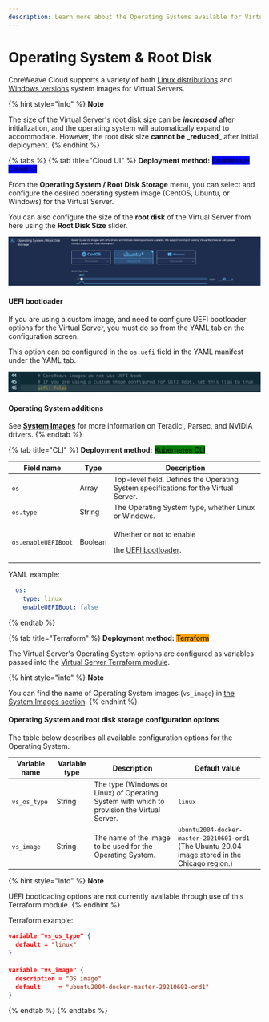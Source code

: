 ```yaml
---
description: Learn more about the Operating Systems available for Virtual Servers.
---
```


# Operating System & Root Disk

CoreWeave Cloud supports a variety of both [Linux distributions](https://docs.coreweave.com/virtual-servers/coreweave-system-images/linux-images?q=system+images) and [Windows versions](https://docs.coreweave.com/virtual-servers/coreweave-system-images/windows-images?q=system+images) system images for Virtual Servers.

{% hint style="info" %}
**Note**

The size of the Virtual Server's root disk size can be _**increased**_ after initialization, and the operating system will automatically expand to accommodate. However, the root disk size **cannot be \_reduced**\_ after initial deployment.
{% endhint %}

{% tabs %}
{% tab title="Cloud UI" %}
**Deployment method:** <mark style="background-color:blue;">CoreWeave Cloud UI</mark>

From the **Operating System / Root Disk Storage** menu, you can select and configure the desired operating system image (CentOS, Ubuntu, or Windows) for the Virtual Server.

You can also configure the size of the **root disk** of the Virtual Server from here using the **Root Disk Size** slider.

![The Operating System and Root Disk Size configuration section.](<../../.gitbook/assets/image (56) (2).png>)

#### **UEFI bootloader**

If you are using a custom image, and need to configure UEFI bootloader options for the Virtual Server, you must do so from the YAML tab on the configuration screen.

This option can be configured in the `os.uefi` field in the YAML manifest under the YAML tab.

![The os.uefi option configured under the YAML tab in the configuration screen.](<../../.gitbook/assets/image (56) (1).png>)

#### Operating System add**itions**

See [**System Images**](../coreweave-system-images/) for more information on Teradici, Parsec, and NVIDIA drivers.
{% endtab %}

{% tab title="CLI" %}
**Deployment method:** <mark style="background-color:green;">Kubernetes CLI</mark>

| Field name          | Type    | Description                                                                                                     |
| ------------------- | ------- | --------------------------------------------------------------------------------------------------------------- |
| `os`                | Array   | Top-level field. Defines the Operating System specifications for the Virtual Server.                            |
| `os.type`           | String  | The Operating System type, whether Linux or Windows.                                                            |
| `os.enableUEFIBoot` | Boolean | <p>Whether or not to enable</p><p>the <a href="https://wiki.ubuntu.com/EFIBootLoaders">UEFI bootloader</a>.</p> |

YAML example:

```yaml
  os:
    type: linux
    enableUEFIBoot: false
```
{% endtab %}

{% tab title="Terraform" %}
**Deployment method:** <mark style="background-color:orange;">Terraform</mark>

The Virtual Server's Operating System options are configured as variables passed into the [Virtual Server Terraform module](https://github.com/coreweave/kubernetes-cloud/tree/master/virtual-server/examples/terraform).

{% hint style="info" %}
**Note**

You can find the name of Operating System images (`vs_image`) in [the System Images section](https://docs.coreweave.com/virtual-servers/coreweave-system-images).
{% endhint %}

#### Operating System and root disk storage configuration options

The table below describes all available configuration options for the Operating System.

| Variable name | Variable type | Description                                                                                 | Default value                                                                                   |
| ------------- | ------------- | ------------------------------------------------------------------------------------------- | ----------------------------------------------------------------------------------------------- |
| `vs_os_type`  | String        | The type (Windows or Linux) of Operating System with which to provision the Virtual Server. | `linux`                                                                                         |
| `vs_image`    | String        | The name of the image to be used for the Operating System.                                  | `ubuntu2004-docker-master-20210601-ord1` (The Ubuntu 20.04 image stored in the Chicago region.) |

{% hint style="info" %}
**Note**

UEFI bootloading options are not currently available through use of this Terraform module.
{% endhint %}

Terraform example:

```json
variable "vs_os_type" {
  default = "linux"
}

variable "vs_image" {
  description = "OS image"
  default     = "ubuntu2004-docker-master-20210601-ord1"
}
```
{% endtab %}
{% endtabs %}

